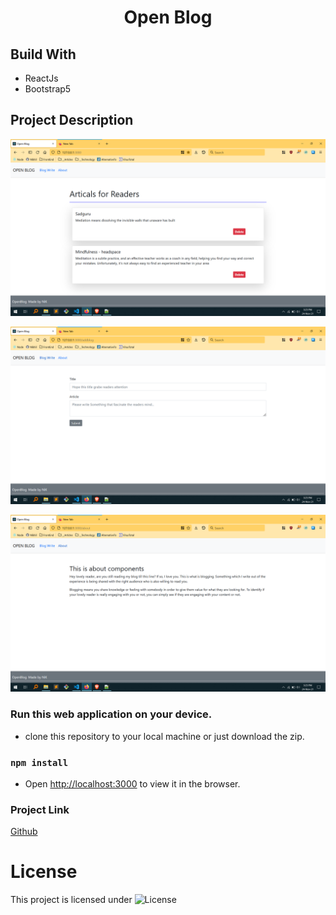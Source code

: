 <h1 align="center">Open Blog</h1>

## Build With

- ReactJs
- Bootstrap5

## Project Description

![screen shot](https://github.com/Niikpatil/open_blog/blob/master/public/project_pics/Articles.png)

![screen shot](https://github.com/Niikpatil/open_blog/blob/master/public/project_pics/Write_blog.png)

![screen shot](https://github.com/Niikpatil/open_blog/blob/master/public/project_pics/About.png)

### Run this web application on your device.

- clone this repository to your local machine or just download the zip.

### `npm install`

- Open [http://localhost:3000](http://localhost:3000) to view it in the browser.

### Project Link

[Github](https://github.com/Niikpatil/open_blog)

# License

This project is licensed under
<img src="https://
poser.pugx.org/laravel/framework/license.svg" alt="License">
